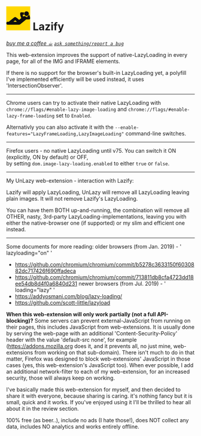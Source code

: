 <h1><img src="resources/icon.png" height="64" width="64"/> Lazify</h1>
<a href="https://paypal.me/e1adkarak0/5"><em>buy me a coffee ☕︎</em></a>  
<a href="https://github.com/eladkarako/chrome_extensions/issues/new?title=Lazify%20-%20"><em><code>ask something/report a bug</code></em></a>  

This web-extension improves the support of native-LazyLoading in every page, 
for all of the IMG and IFRAME elements.

If there is no support for the browser's built-in LazyLoading yet, 
a polyfill I've implemented efficiently will be used instead, it uses 'IntersectionObserver'.

<hr/>

Chrome users can try to activate their native LazyLoading with <code>chrome://flags/#enable-lazy-image-loading</code> and <code>chrome://flags/#enable-lazy-frame-loading</code> set to <code>Enabled</code>. 

Alternativly you can also activate it with the <code>--enable-features="LazyFrameLoading,LazyImageLoading"</code> command-line switches.

<hr/>

Firefox users - no native LazyLoading until v75. You can switch it ON (explicitly, ON by default) or OFF,  
by setting <code>dom.image-lazy-loading.enabled</code> to either <code>true</code> or <code>false</code>.  

<hr/>

My UnLazy web-extension - interaction with Lazify:

Lazify will apply LazyLoading, 
UnLazy will remove all LazyLoading leaving plain images. It will not remove Lazify's LazyLoading.

You can have them BOTH up-and-running, 
the combination will remove all OTHER, nasty, 3rd-party LazyLoading-implementations, 
leaving you with either the native-browser one (if supported) or my slim and efficient one instead.

<hr/>

Some documents for more reading:
older browsers (from Jan. 2019) - ' lazyloading="on" '
- https://github.com/chromium/chromium/commit/b5278c3633150f6030882dc717426f690ffadeca
- https://github.com/chromium/chromium/commit/713811db8cfa4723dd18ee54db8d4f0a6840d231
newer browsers (from Jul. 2019) - ' loading="lazy" '
- https://addyosmani.com/blog/lazy-loading/
- https://github.com/scott-little/lazyload



<strong>When this web-extension will only work partially (not a full API-blocking)?</strong>
Some servers can prevent external-JavaScript from running on their pages, this includes JavaScript from web-extensions. It is usually done by serving the web-page with an additional 'Content-Security-Policy' header with the value 'default-src none', for example (https://addons.mozilla.org does it, and it prevents all, no just mine, web-extensions from working on that sub-domain). There isn't much to do in that matter, Firefox was designed to block web-extensions' JavaScript in those cases (yes, this web-extension's JavaScript too). When ever possible, I add an additional network-filter to each of my web-extension, for an increased security, those will always keep on working.

I've basically made this web-extension for myself, and then decided to share it with everyone, because sharing is caring. it's nothing fancy but it is small, quick and it works. If you've enjoyed using it I'll be thrilled to hear all about it in the review section. 

100% free (as beer..), include no ads (I hate those!), does NOT collect any data, includes NO analytics and works entirely offline.





